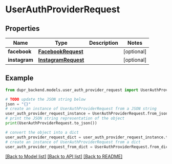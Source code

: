 # UserAuthProviderRequest


## Properties

Name | Type | Description | Notes
------------ | ------------- | ------------- | -------------
**facebook** | [**FacebookRequest**](FacebookRequest.md) |  | [optional] 
**instagram** | [**InstagramRequest**](InstagramRequest.md) |  | [optional] 

## Example

```python
from dupr_backend.models.user_auth_provider_request import UserAuthProviderRequest

# TODO update the JSON string below
json = "{}"
# create an instance of UserAuthProviderRequest from a JSON string
user_auth_provider_request_instance = UserAuthProviderRequest.from_json(json)
# print the JSON string representation of the object
print(UserAuthProviderRequest.to_json())

# convert the object into a dict
user_auth_provider_request_dict = user_auth_provider_request_instance.to_dict()
# create an instance of UserAuthProviderRequest from a dict
user_auth_provider_request_from_dict = UserAuthProviderRequest.from_dict(user_auth_provider_request_dict)
```
[[Back to Model list]](../README.md#documentation-for-models) [[Back to API list]](../README.md#documentation-for-api-endpoints) [[Back to README]](../README.md)


